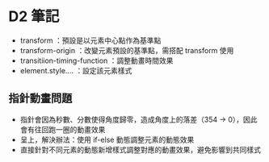 # D2 筆記

- transform ：預設是以元素中心點作為基準點
- transform-origin ：改變元素預設的基準點，需搭配 transform 使用
- transitiion-timing-function ：調整動畫時間效果
- element.style.... ：設定該元素樣式

## 指針動畫問題

- 指針會因為秒數、分數使得角度歸零，造成角度上的落差（354 -> 0），因此會有往回跑一圈的動畫效果
- 呈上，解決辦法：使用 if-else 動態調整元素的動態效果
- 直接針對不同元素的動態新增樣式調整對應的動畫效果，避免影響到共同樣式

